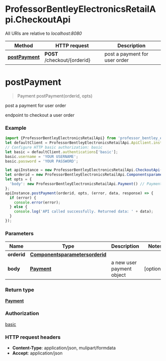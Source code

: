 # ProfessorBentleyElectronicsRetailApi.CheckoutApi

All URIs are relative to *localhost:8080*

Method | HTTP request | Description
------------- | ------------- | -------------
[**postPayment**](CheckoutApi.md#postPayment) | **POST** /checkout/{orderid} | post a payment for user order

<a name="postPayment"></a>
# **postPayment**
> Payment postPayment(orderid, opts)

post a payment for user order

endpoint to checkout a user order

### Example
```javascript
import {ProfessorBentleyElectronicsRetailApi} from 'professor_bentley_electronics_retail_api';
let defaultClient = ProfessorBentleyElectronicsRetailApi.ApiClient.instance;
// Configure HTTP basic authorization: basic
let basic = defaultClient.authentications['basic'];
basic.username = 'YOUR USERNAME';
basic.password = 'YOUR PASSWORD';

let apiInstance = new ProfessorBentleyElectronicsRetailApi.CheckoutApi();
let orderid = new ProfessorBentleyElectronicsRetailApi.Componentsparametersorderid(); // Componentsparametersorderid | 
let opts = { 
  'body': new ProfessorBentleyElectronicsRetailApi.Payment() // Payment | a new user payment object
};
apiInstance.postPayment(orderid, opts, (error, data, response) => {
  if (error) {
    console.error(error);
  } else {
    console.log('API called successfully. Returned data: ' + data);
  }
});
```

### Parameters

Name | Type | Description  | Notes
------------- | ------------- | ------------- | -------------
 **orderid** | [**Componentsparametersorderid**](.md)|  | 
 **body** | [**Payment**](Payment.md)| a new user payment object | [optional] 

### Return type

[**Payment**](Payment.md)

### Authorization

[basic](../README.md#basic)

### HTTP request headers

 - **Content-Type**: application/json, mulipart/formdata
 - **Accept**: application/json

